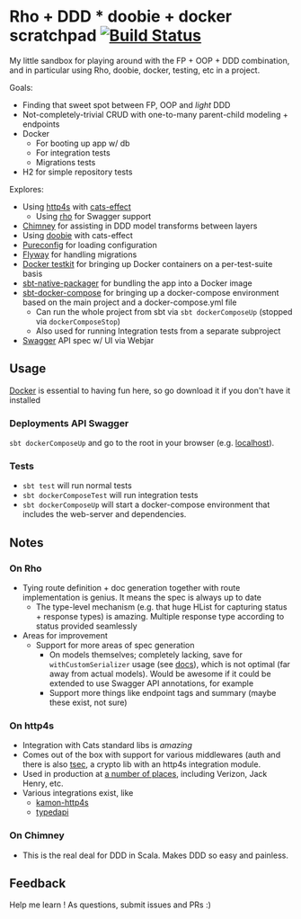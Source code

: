 # Rho + DDD * doobie + docker scratchpad [![Build Status](https://travis-ci.org/lloydmeta/rhodddoobie.svg?branch=master)](https://travis-ci.org/lloydmeta/rhodddoobie)

My little sandbox for playing around with the FP + OOP + DDD combination, and in particular using Rho, doobie, docker,
testing, etc in a project. 

Goals:
* Finding that sweet spot between FP, OOP and *light* DDD
* Not-completely-trivial CRUD with one-to-many parent-child modeling + endpoints
* Docker 
  * For booting up app w/ db
  * For integration tests
  * Migrations tests
* H2 for simple repository tests

Explores:

* Using [http4s](http://http4s.org/) with [cats-effect](https://github.com/typelevel/cats-effect)
    * Using [rho](https://github.com/http4s/rho) for Swagger support
* [Chimney](https://scalalandio.github.io/chimney/) for assisting in DDD model transforms between layers
* Using [doobie](http://tpolecat.github.io/doobie/docs/01-Introduction.html) with cats-effect
* [Pureconfig](https://github.com/pureconfig/pureconfig) for loading configuration
* [Flyway](https://flywaydb.org/) for handling migrations
* [Docker testkit](https://github.com/whisklabs/docker-it-scala) for bringing up Docker containers on a per-test-suite basis
* [sbt-native-packager](http://sbt-native-packager.readthedocs.io/en/latest/) for bundling the app into a Docker image
* [sbt-docker-compose](https://github.com/Tapad/sbt-docker-compose) for bringing up a docker-compose environment based on the main project and a docker-compose.yml file
    * Can run the whole project from sbt via `sbt dockerComposeUp` (stopped via `dockerComposeStop`)
    * Also used for running Integration tests from a separate subproject
* [Swagger](https://swagger.io/) API spec w/ UI via Webjar

## Usage

[Docker](https://www.docker.com/) is essential to having fun here, so go download it if you don't have it installed

### Deployments API Swagger

`sbt dockerComposeUp` and go to the root in your browser (e.g. [localhost](http://localhost)).

### Tests

* `sbt test` will run normal tests
* `sbt dockerComposeTest` will run integration tests
* `sbt dockerComposeUp` will start a docker-compose environment that includes the web-server and dependencies.

## Notes

### On Rho

* Tying route definition + doc generation together with route implementation is genius.  It means the spec is always up
  to date
    * The type-level mechanism (e.g. that huge HList for capturing status + response types) is amazing.  Multiple response 
      type according to status provided seamlessly
* Areas for improvement
    * Support for more areas of spec generation
       * On models themselves; completely lacking, save for `withCustomSerializer` usage (see [docs](https://github.com/http4s/rho/blob/master/Rho.md)),
         which is not optimal (far away from actual models).  Would be awesome if it could be extended to use Swagger API
         annotations, for example
       * Support more things like endpoint tags and summary (maybe these exist, not sure)

### On http4s

* Integration with Cats standard libs is *amazing*
* Comes out of the box with support for various middlewares (auth and there is also [tsec](https://jmcardon.github.io/tsec/),
  a crypto lib with an http4s integration module.
* Used in production at [a number of places](https://http4s.org/adopters/), including Verizon, Jack Henry, etc.  
* Various integrations exist, like
  * [kamon-http4s](https://github.com/kamon-io/kamon-http4s)
  * [typedapi](https://github.com/pheymann/typedapi)  

### On Chimney

* This is the real deal for DDD in Scala. Makes DDD so easy and painless.

## Feedback

Help me learn ! As questions, submit issues and PRs :)